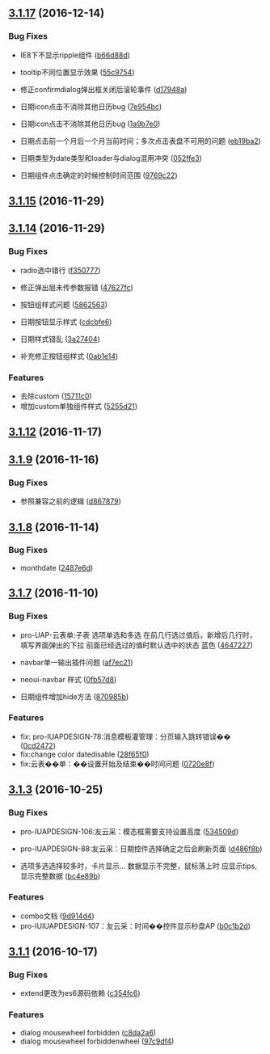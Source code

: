 <a name="3.1.17"></a>
## [3.1.17](https://github.com/iuap-design/tinper-neoui/compare/v3.1.16...v3.1.17) (2016-12-14)


### Bug Fixes
* IE8下不显示ripple组件 ([b66d88d](https://github.com/iuap-design/tinper-neoui/commit/b66d88d))

* tooltip不同位置显示效果 ([55c9754](https://github.com/iuap-design/tinper-neoui/commit/55c9754))

* 修正confirmdialog弹出框关闭后滚轮事件 ([d17948a](https://github.com/iuap-design/tinper-neoui/commit/d17948a))

* 日期icon点击不消除其他日历bug ([7e954bc](https://github.com/iuap-design/tinper-neoui/commit/7e954bc))

* 日期icon点击不消除其他日历bug ([1a9b7e0](https://github.com/iuap-design/tinper-neoui/commit/1a9b7e0))

* 日期点击前一个月后一个月当前时间；多次点击表盘不可用的问题 ([eb19ba2](https://github.com/iuap-design/tinper-neoui/commit/eb19ba2))

* 日期类型为date类型和loader与dialog混用冲突 ([052ffe3](https://github.com/iuap-design/tinper-neoui/commit/052ffe3))

* 日期组件点击确定的时候控制时间范围 ([9769c22](https://github.com/iuap-design/tinper-neoui/commit/9769c22))




<a name="3.1.15"></a>
## [3.1.15](https://github.com/iuap-design/tinper-neoui/compare/v3.1.14...v3.1.15) (2016-11-29)



<a name="3.1.14"></a>
## [3.1.14](https://github.com/iuap-design/tinper-neoui/compare/v3.1.13...v3.1.14) (2016-11-29)


### Bug Fixes
* radio选中错行 ([f350777](https://github.com/iuap-design/tinper-neoui/commit/f350777))

* 修正弹出层未传参数报错 ([47627fc](https://github.com/iuap-design/tinper-neoui/commit/47627fc))

* 按钮组样式问题 ([5862563](https://github.com/iuap-design/tinper-neoui/commit/5862563))

* 日期按钮显示样式 ([cdcbfe6](https://github.com/iuap-design/tinper-neoui/commit/cdcbfe6))

* 日期样式错乱 ([3a27404](https://github.com/iuap-design/tinper-neoui/commit/3a27404))

* 补充修正按钮组样式 ([0ab1e14](https://github.com/iuap-design/tinper-neoui/commit/0ab1e14))



### Features

* 去除custom ([15711c0](https://github.com/iuap-design/tinper-neoui/commit/15711c0))
* 增加custom单独组件样式 ([5255d21](https://github.com/iuap-design/tinper-neoui/commit/5255d21))



<a name="3.1.12"></a>
## [3.1.12](https://github.com/iuap-design/tinper-neoui/compare/v3.1.9...v3.1.12) (2016-11-17)



<a name="3.1.9"></a>
## [3.1.9](https://github.com/iuap-design/tinper-neoui/compare/v3.1.8...v3.1.9) (2016-11-16)


### Bug Fixes
* 参照兼容之前的逻辑 ([d867879](https://github.com/iuap-design/tinper-neoui/commit/d867879))




<a name="3.1.8"></a>
## [3.1.8](https://github.com/iuap-design/tinper-neoui/compare/v3.1.7...v3.1.8) (2016-11-14)


### Bug Fixes
* monthdate ([2487e6d](https://github.com/iuap-design/tinper-neoui/commit/2487e6d))




<a name="3.1.7"></a>
## [3.1.7](https://github.com/iuap-design/tinper-neoui/compare/v3.1.3...v3.1.7) (2016-11-10)


### Bug Fixes
* pro-UAP-云表单:子表 选项单选和多选 在前几行选过值后，新增后几行时，填写界面弹出的下拉 前面已经选过的值时默认选中的状态 蓝色 ([4647227](https://github.com/iuap-design/tinper-neoui/commit/4647227))

* navbar单一输出插件问题 ([af7ec21](https://github.com/iuap-design/tinper-neoui/commit/af7ec21))

* neoui-navbar 样式 ([0fb57d8](https://github.com/iuap-design/tinper-neoui/commit/0fb57d8))

* 日期组件增加hide方法 ([870985b](https://github.com/iuap-design/tinper-neoui/commit/870985b))



### Features

* fix: pro-IUAPDESIGN-78:消息模板灌管理：分页输入跳转错误�� ([0cd2472](https://github.com/iuap-design/tinper-neoui/commit/0cd2472))
* fix:change color datedisable ([28f65f0](https://github.com/iuap-design/tinper-neoui/commit/28f65f0))
* fix:云表��单：��设置开始及结束��时间问题 ([0720e8f](https://github.com/iuap-design/tinper-neoui/commit/0720e8f))



<a name="3.1.3"></a>
## [3.1.3](https://github.com/iuap-design/tinper-neoui/compare/v3.1.1...v3.1.3) (2016-10-25)


### Bug Fixes
* pro-IUAPDESIGN-106:友云采：模态框需要支持设置高度 ([534509d](https://github.com/iuap-design/tinper-neoui/commit/534509d))

* pro-IUAPDESIGN-88:友云采：日期控件选择确定之后会刷新页面 ([d486f8b](https://github.com/iuap-design/tinper-neoui/commit/d486f8b))

* 选项多选选择较多时，卡片显示... 数据显示不完整，鼠标落上时 应显示tips,显示完整数据 ([bc4e89b](https://github.com/iuap-design/tinper-neoui/commit/bc4e89b))



### Features

* combo文档 ([9d914d4](https://github.com/iuap-design/tinper-neoui/commit/9d914d4))
* pro-IUIUAPDESIGN-107：友云采：时间��控件显示秒盘AP ([b0c1b2d](https://github.com/iuap-design/tinper-neoui/commit/b0c1b2d))



<a name="3.1.1"></a>
## [3.1.1](https://github.com/iuap-design/tinper-neoui/compare/97c9df4...v3.1.1) (2016-10-17)


### Bug Fixes
* extend更改为es6源码依赖 ([c354fc6](https://github.com/iuap-design/tinper-neoui/commit/c354fc6))



### Features

* dialog mousewheel forbidden ([c8da2a6](https://github.com/iuap-design/tinper-neoui/commit/c8da2a6))
* dialog mousewheel forbiddenwheel ([97c9df4](https://github.com/iuap-design/tinper-neoui/commit/97c9df4))




